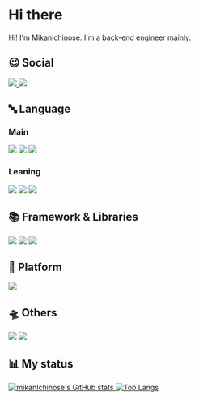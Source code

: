<!--
**Solenoidal/Solenoidal** is a ✨ _special_ ✨ repository because its `README.md` (this file) appears on your GitHub profile.
-->

<link href="https://unpkg.com/tailwindcss@^2/dist/tailwind.min.css" rel="stylesheet">

# Hi there

Hi! I'm MikanIchinose. I'm a back-end engineer mainly.

## 😉 Social

<p class="flex">
    <a href="https://twitter.com/maruisannsimai">
        <img
            src="https://img.shields.io/badge/solenoid-%231DA1F2?&style=for-the-badge&logo=twitter&logoColor=white"
            class="h-10 mr-3"
        />
    </a>
    <a href="https://www.youtube.com/channel/UCaU3F1KA55grlJPisbntQpA">
        <img
            src="https://img.shields.io/badge/youtube-red?&style=for-the-badge&logo=youtube&logoColor=white"
            class="h-10"
        />
    </a>
</p>

## 🔤 Language

### Main

<div class="flex flex-wrap">
    <img src="https://img.shields.io/badge/javascript-ffd700?&style=for-the-badge&logo=javascript&logoColor=black" class="mr-3 mb-3 h-10" />
    <img src="https://img.shields.io/badge/php-blueviolet?&style=for-the-badge&logo=php&logoColor=white" class="mr-3 mb-3 h-10" />
    <img src="https://img.shields.io/badge/python-00008b?&style=for-the-badge&logo=python&logoColor=white" class="mr-3 mb-3 h-10" />
</div>

### Leaning

<div class="flex flex-wrap">
    <img src="https://img.shields.io/badge/elixir-blue?&style=for-the-badge&logo=elixir&logoColor=white" class="mr-3 mb-3 h-10" />
    <img src="https://img.shields.io/badge/rust-000000?&style=for-the-badge&logo=rust&logoColor=white" class="mr-3 mb-3 h-10" />
    <img src="https://img.shields.io/badge/golang-00bfff?&style=for-the-badge&logo=go&logoColor=white" class="mr-3 mb-3 h-10" />
</div>

## 📚 Framework & Libraries

<div class="flex flex-wrap">
    <img src="https://img.shields.io/badge/express.js-000000?&style=for-the-badge&logo=express&logoColor=white" class="mr-3 mb-3 h-10" />
    <img src="https://img.shields.io/badge/nuxt.js-00C58E?&style=for-the-badge&logo=Nuxt.js&logoColor=white" class="mr-3 mb-3 h-10" />
    <img src="https://img.shields.io/badge/vue.js-4FC08D?&style=for-the-badge&logo=Vue.js&logoColor=white" class="mr-3 mb-3 h-10" />
</div>

## 🚉 Platform

<div class="flex flex-wrap">
    <img src="https://img.shields.io/badge/node.js-3cb371?&style=for-the-badge&logo=Node.js&logoColor=white" class="mr-3 mb-3 h-10" />
</div>

## 🛸 Others

<div class="flex flex-wrap">
    <img src="https://img.shields.io/badge/netlify-00C7B7?&style=for-the-badge&logo=Netlify&logoColor=white" class="mr-3 mb-3 h-10" />
    <img src="https://img.shields.io/badge/docker-2496ED?&style=for-the-badge&logo=Docker&logoColor=white" class="mr-3 mb-3 h-10" />
</div>

## 📊 My status

<div
    class="flex w-full"
>
<a href="https://github.com/anuraghazra/github-readme-stats" class="mr-2 w-3/5">
    <img
        src="https://github-readme-stats.vercel.app/api?username=mikanIchinose&show_icons=true&theme=vue"
        alt="mikanIchinose's GitHub stats"
        class = "w-full"
    />
</a>
<a href="https://github.com/anuraghazra/github-readme-stats" class="w-1/2">
    <img
        src="https://github-readme-stats.vercel.app/api/top-langs/?username=mikanIchinose&layout=compact&langs_count=5&theme=vue"
        alt="Top Langs"
        class = "w-full"
    />
</a>
</div>
